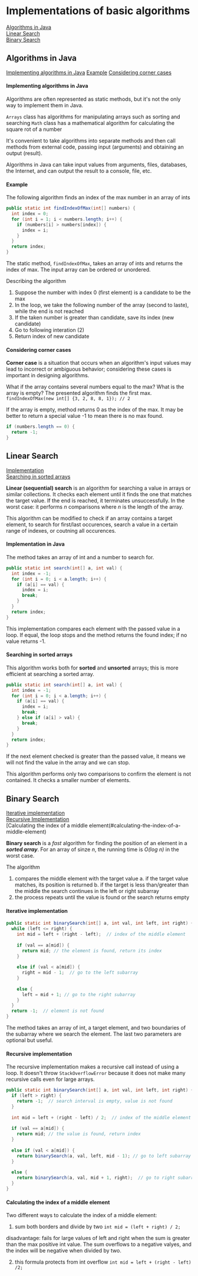 # Implementations of basic algorithms
[Algorithms in Java](#algorithms-in-java)<br>
[Linear Search](#linear-search)<br>
[Binary Search](#binary-search)<br>

## Algorithms in Java
[Implementing algorithms in Java](#implementing-algorithms-in-java)
[Example](#example)
[Considering corner cases](#considering-corner-cases)

#### Implementing algorithms in Java
Algorithms are often represented as static methods, but it's not the only way to implement them in Java.

`Arrays` class has algorithms for manipulating arrays such as sorting and searching
`Math` class has a mathematical algorithm for calculating the square rot of a number

It's convenient to take algorithms into separate methods and then call methods from external code, passing input (arguments) and obtaining an output (result).

Algorithms in Java can take input values from arguments, files, databases, the Internet, and can output the result to a console, file, etc.

#### Example
The following algorithm finds an index of the max number in an array of ints
``` java
public static int findIndexOfMax(int[] numbers) {
  int index = 0;
  for (int i = 1; i < numbers.length; i++) {
    if (numbers[i] > numbers[index]) {
      index = i;
    }
  }
  return index;
}
```

The static method, `findIndexOfMax`, takes an array of ints and returns the index of max. The input array can be ordered or unordered.

Describing the algorithm
1. Suppose the number with index 0 (first element) is a candidate to be the max
2. In the loop, we take the following number of the array (second to laste), while the end is not reached
3. If the taken number is greater than candidate, save its index (new candidate)
4. Go to following interation (2)
5. Return index of new candidate

#### Considering corner cases
**Corner case** is a situation that occurs when an algorithm's input values may lead to incorrect or ambiguous behavior; considering these cases is important in designing algorithms.

What if the array contains several numbers equal to the max? What is the array is empty?
The presented algorithm finds the first max.
`findIndexOfMax(new int[] {3, 2, 8, 8, 1}); // 2`

If the array is empty, method returns 0 as the index of the max. It may be better to return a special value -1 to mean there is no max found.
``` java
if (numbers.length == 0) {
  return -1;
}
```
## Linear Search
[Implementation](#implementation-in-java)<br>
[Searching in sorted arrays](#searching-in-sorted-arrays)

**Linear (sequential) search** is an algorithm for searching a value in arrays or similar collections. It checks each element until it finds the one that matches the target value. If the end is reached, it terminates unsuccessfully. In the worst case: it performs *n* comparisons where *n* is the length of the array.

This algorithm can be modified to check if an array contains a target element, to search for first/last occurences, search a value in a certain range of indexes, or coutning all occurences.

#### Implementation in Java
The method takes an array of int and a number to search for.

``` java
public static int search(int[] a, int val) {
  int index = -1;
  for (int i = 0; i < a.length; i++) {
    if (a[i] == val) {
      index = i;
      break;
    }
  }
  return index;
}
```
This implementation compares each element with the passed value in a loop. If equal, the loop stops and the method returns the found index; if no value returns -1.

#### Searching in sorted arrays
This algorithm works both for **sorted** and **unsorted** arrays; this is more efficient at searching a sorted array.

``` java
public static int search(int[] a, int val) {
  int index = -1;
  for (int i = 0; i < a.length; i++) {
    if (a[i] == val) {
      index = i;
      break;
    } else if (a[i] > val) {
      break;
    }
  }
  return index;
}
```
If the next element checked is greater than the passed value, it means we will not find the value in the array and we can stop.

This algorithm performs only two comparisons to confirm the element is not contained. It checks a smaller number of elements.

## Binary Search
[Iterative implementation](#iterative-implementation)<br>
[Recursive Implementation](#recursive-implementation)<br>
[Calculating the index of a middle element(#calculating-the-index-of-a-middle-element)<br>

**Binary search** is a *fast* algorithm for finding the position of an element in a ***sorted array***. For an array of sinze *n*, the running time is *O(log n)* in the worst case.

The algorithm
1. compares the middle element with the target value
  a. if the target value matches, its position is returned
  b. if the target is less than/greater than the middle the search continues in the left or right subarray
2. the process repeats until the value is found or the search returns empty

#### Iterative implementation
``` java
public static int binarySearch(int[] a, int val, int left, int right) {
  while (left <= right) {
    int mid = left + (right - left);  // index of the middle element
    
    if (val == a[mid]) {
      return mid; // the element is found, return its index
    }
    
    else if (val < a[mid]) {
      right = mid - 1;  // go to the left subarray
    }
    
    else {
      left = mid + 1; // go to the right subarray
    }
  }
  return -1;  // element is not found
}
```

The method takes an array of int, a target element, and two boundaries of the subarray where we search the element. The last two parameters are optional but useful.

#### Recursive implementation
The recursive implementation makes a recursive call instead of using a loop. It doesn't throw `StackOverflowError` because it does not make many recursive calls even for large arrays.

``` java
public static int binarySearch(int[] a, int val, int left, int right) {
  if (left > right) {
    return -1;  // search interval is empty, value is not found
  }
  
  int mid = left + (right - left) / 2;  // index of the middle element
  
  if (val == a[mid]) {
    return mid; // the value is found, return index
  }
  
  else if (val < a[mid]) {
    return binarySearch(a, val, left, mid - 1); // go to left subarray
  }
  
  else {
    return binarySearch(a, val, mid + 1, right);  // go to right subarray
  }
}
```

#### Calculating the index of a middle element
Two different ways to calculate the index of a middle element:
1. sum both borders and divide by two
`int mid = (left + right) / 2;`

disadvantage: fails for large values of left and right when the sum is greater than the max positive int value. The sum overflows to a negative valyes, and the index will be negative when divided by two.

2. this formula protects from int overflow
`int mid = left + (right - left) /2;`


